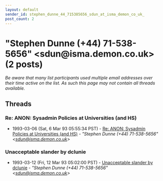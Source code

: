 ```yaml
---
layout: default
sender_id: stephen_dunne_44_715385656_sdun_at_isma_demon_co_uk_
post_count: 2
---
```


# "Stephen Dunne             (+44) 71-538-5656"    <sdun<span>@</span>isma.demon.co.uk> (2 posts)

_Be aware that many list participants used multiple email addresses over their time active on the list. As such this page may not contain all threads available._

## Threads

### Re: ANON: Sysadmin Policies at Universities (and HS)
+ 1993-03-06 (Sat, 6 Mar 93 05:55:34 PST) - [Re: ANON: Sysadmin Policies at Universities (and HS)](/archive/1993/03/f141d97d938f939df40354bef3e17e2898b3d54a60db159cc53e896a12a6070a) - _"Stephen Dunne             (+44) 71-538-5656"    \<sdun@isma.demon.co.uk\>_

### Unacceptable slander by dclunie
+ 1993-03-12 (Fri, 12 Mar 93 05:02:00 PST) - [Unacceptable slander by dclunie](/archive/1993/03/ba0ef237870f85b3f2aabb0ab93cb37da426b806856aa013dab6da4691a14e63) - _"Stephen Dunne             (+44) 71-538-5656"    \<sdun@isma.demon.co.uk\>_

